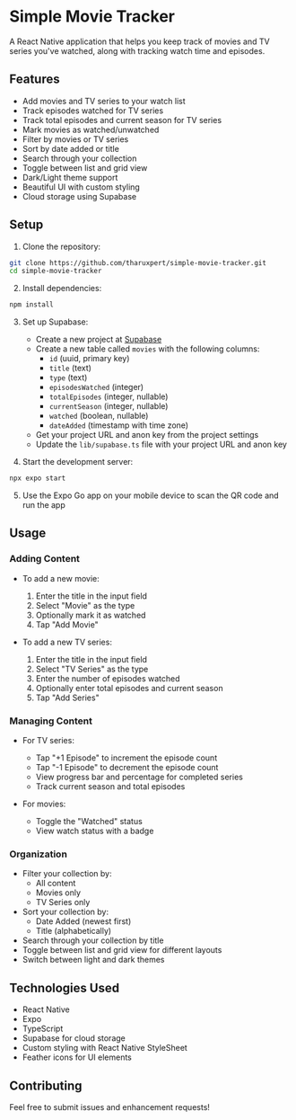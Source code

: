 # Simple Movie Tracker

A React Native application that helps you keep track of movies and TV series you've watched, along with tracking watch time and episodes.

## Features

- Add movies and TV series to your watch list
- Track episodes watched for TV series
- Track total episodes and current season for TV series
- Mark movies as watched/unwatched
- Filter by movies or TV series
- Sort by date added or title
- Search through your collection
- Toggle between list and grid view
- Dark/Light theme support
- Beautiful UI with custom styling
- Cloud storage using Supabase

## Setup

1. Clone the repository:

```bash
git clone https://github.com/tharuxpert/simple-movie-tracker.git
cd simple-movie-tracker
```

2. Install dependencies:

```bash
npm install
```

3. Set up Supabase:
   - Create a new project at [Supabase](https://supabase.com)
   - Create a new table called `movies` with the following columns:
     - `id` (uuid, primary key)
     - `title` (text)
     - `type` (text)
     - `episodesWatched` (integer)
     - `totalEpisodes` (integer, nullable)
     - `currentSeason` (integer, nullable)
     - `watched` (boolean, nullable)
     - `dateAdded` (timestamp with time zone)
   - Get your project URL and anon key from the project settings
   - Update the `lib/supabase.ts` file with your project URL and anon key

4. Start the development server:

```bash
npx expo start
```

5. Use the Expo Go app on your mobile device to scan the QR code and run the app

## Usage

### Adding Content
- To add a new movie:
  1. Enter the title in the input field
  2. Select "Movie" as the type
  3. Optionally mark it as watched
  4. Tap "Add Movie"

- To add a new TV series:
  1. Enter the title in the input field
  2. Select "TV Series" as the type
  3. Enter the number of episodes watched
  4. Optionally enter total episodes and current season
  5. Tap "Add Series"

### Managing Content
- For TV series:
  - Tap "+1 Episode" to increment the episode count
  - Tap "-1 Episode" to decrement the episode count
  - View progress bar and percentage for completed series
  - Track current season and total episodes

- For movies:
  - Toggle the "Watched" status
  - View watch status with a badge

### Organization
- Filter your collection by:
  - All content
  - Movies only
  - TV Series only
- Sort your collection by:
  - Date Added (newest first)
  - Title (alphabetically)
- Search through your collection by title
- Toggle between list and grid view for different layouts
- Switch between light and dark themes

## Technologies Used

- React Native
- Expo
- TypeScript
- Supabase for cloud storage
- Custom styling with React Native StyleSheet
- Feather icons for UI elements

## Contributing

Feel free to submit issues and enhancement requests!
